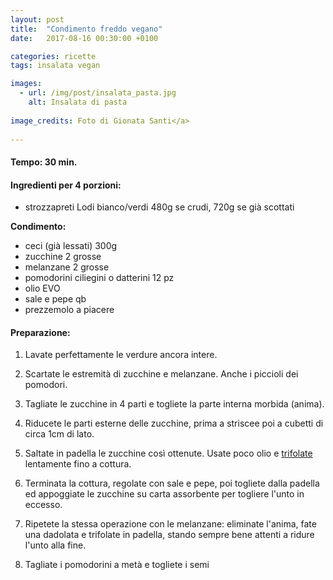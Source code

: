 ```yaml
---
layout: post
title:  "Condimento freddo vegano"
date:   2017-08-16 00:30:00 +0100

categories: ricette
tags: insalata vegan

images:
  - url: /img/post/insalata_pasta.jpg
    alt: Insalata di pasta
   
image_credits: Foto di Gionata Santi</a>
 
---
```


#### Tempo: 30 min.

#### Ingredienti per 4 porzioni:

* strozzapreti Lodi bianco/verdi 480g se crudi, 720g se già scottati

**Condimento:**
* ceci (già lessati) 300g
* zucchine  2 grosse
* melanzane 2 grosse
* pomodorini ciliegini o datterini 12 pz
* olio EVO
* sale e pepe qb
* prezzemolo a piacere

#### Preparazione:

1. Lavate perfettamente le verdure ancora intere.
2. Scartate le estremità di zucchine e melanzane. Anche i piccioli dei pomodori.
3. Tagliate le zucchine in 4 parti e togliete la parte interna morbida (anima).
4. Riducete le parti esterne delle zucchine, prima a striscee poi a cubetti di circa 1cm di lato.
5. Saltate in padella le zucchine così ottenute. Usate poco olio e [trifolate](dizionatio/trifolatura) lentamente fino a cottura.
6. Terminata la cottura, regolate con sale e pepe, poi togliete dalla padella ed appoggiate le zucchine su carta assorbente per togliere l'unto in eccesso.

7. Ripetete la stessa operazione con le melanzane: eliminate l'anima, fate una dadolata e trifolate in padella, stando sempre bene attenti a ridure l'unto alla fine.

8. Tagliate i pomodorini a metà e togliete i semi 
